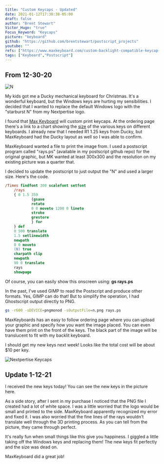 ```yaml
---
title: "Custom Keycaps - Updated"
date: 2021-01-12T17:30:38-05:00
draft: false
author: "Brent Stewart"
Victor_Hugo: "true"
Focus_Keyword: "Keycaps"
picture: "keyboard"
github: "https://github.com/brentstewart/postscript_projects"
youtube: ""
refs: ["https://www.maxkeyboard.com/custom-backlight-compatible-keycap-for-backlit-keyboard.html"]
tags: ["Keyboard","Postscript"]
---
```

## From 12-30-20

![N](/201230_n.png#floatsmallleft)

My kids got me a Ducky mechanical keyboard for Christmas.  It's a wonderful keyboard, but the Windows keys are hurting my sensibilities.  I decided that I wanted to replace the default Windows logo with the "starburst N" from my Nextpertise logo.

I found that [Max Keyboard](https://www.maxkeyboard.com/custom-backlight-compatible-keycap-for-backlit-keyboard.html) will custom print keycaps.  At the ordering page there's a link to a chart showing the [size](https://www.maxkeyboard.com/mechanical-keycap-layout-and-size-chart.html) of the various keys on different keyboards.  I already new that I needed R1 1.25 keys from Ducky, but MaxKeyboard had the Ducky layout as well so I was able to confirm.

MaxKeyboard wanted a file to print the image from.  I used a postscript program called "rays.ps" (available in my postscript github repo) for the original graphic, but MK wanted at least 300x300 and the resolution on my existing picture was a quarter that.

I decided to update the postscript to just output the "N" and used a larger size.  Here's the code.

```postscript                                      
/Times findfont 300 scalefont setfont  
    /rays  
    { 0 1.5 359  
            {gsave  
            rotate  
            0 0 moveto 1200 0 lineto  
            stroke  
            grestore  
            } for  
    } def  
    0 500 translate  
    1.5 setlinewidth  
    newpath  
    0 0 moveto  
    (N) true  
    charpath clip  
    newpath  
    98 0 translate  
    rays  
    showpage  
```


 Of course, you can easily show this onscreen using: __gs rays.ps__

In the past, I've used GIMP to read the Postscript and produce other formats.  Yes, GIMP can do that!  But to simplify the operation, I had Ghostscript output directly to PNG.

```bash
gs -r600 -sDEVICE=pngmonod -sOutputFile=n.png rays.ps
```

MaxKeyboards has an easy to follow ordering page where you can upload your graphic and specify how you want the image placed.  You can even have them print on the front of the keys.  The black part of the image will be translucent to fit with my backlit keyboard.  

I should get my new keys next week!  Looks like the total cost will be about $10 per key.  

![Nextpertise Keycaps](/210112_NewKeycaps.webp#floatright)

## Update 1-12-21
I received the new keys today!  You can see the new keys in the picture here.

As a side story, after I sent in my purchase I noticed that the PNG file I created had a lot of white space.  I was a little worried that the logo would be small and printed to the side.  MaxKeyboard apparently recognized my error and fixed it.  I was also worried that the fine lines of the rays wouldn't translate well through the 3D printing process.  As you can tell from the picture, they came through perfect.

It's really fun when small things like this give you happiness.  I giggled a little taking off the Windows keys and replacing them!  The new keys fit perfectly and the size was dead on.

MaxKeyboard did a great job!